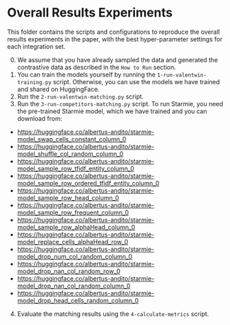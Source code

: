 # Overall Results Experiments

This folder contains the scripts and configurations to reproduce the overall results experiments in the paper, with the best hyper-parameter settings for each integration set.

0. We assume that you have already sampled the data and generated the contrastive data as described in the `How to Run` section.
1. You can train the models yourself by running the `1-run-valentwin-training.py` script. Otherwise, you can use the models we have trained and shared on HuggingFace.
2. Run the `2-run-valentwin-matching.py` script.
3. Run the `3-run-competitors-matching.py` script. To run Starmie, you need the pre-trained Starmie model, which we have trained and you can download from:
- https://huggingface.co/albertus-andito/starmie-model_swap_cells_constant_column_0
- https://huggingface.co/albertus-andito/starmie-model_shuffle_col_random_column_0
- https://huggingface.co/albertus-andito/starmie-model_sample_row_tfidf_entity_column_0
- https://huggingface.co/albertus-andito/starmie-model_sample_row_ordered_tfidf_entity_column_0
- https://huggingface.co/albertus-andito/starmie-model_sample_row_head_column_0
- https://huggingface.co/albertus-andito/starmie-model_sample_row_frequent_column_0
- https://huggingface.co/albertus-andito/starmie-model_sample_row_alphaHead_column_0
- https://huggingface.co/albertus-andito/starmie-model_replace_cells_alphaHead_row_0
- https://huggingface.co/albertus-andito/starmie-model_drop_num_col_random_column_0
- https://huggingface.co/albertus-andito/starmie-model_drop_nan_col_random_row_0
- https://huggingface.co/albertus-andito/starmie-model_drop_nan_col_random_column_0
- https://huggingface.co/albertus-andito/starmie-model_drop_head_cells_random_column_0
4. Evaluate the matching results using the `4-calculate-metrics` script.